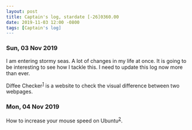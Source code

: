 ```yaml
---
layout: post
title: Captain's log, stardate [-26]0360.00
date: 2019-11-03 12:00 -0800
tags: [Captain's log]
---
```


### Sun, 03 Nov 2019

I am entering stormy seas. A lot of changes in my life at once. It is going to
be interesting to see how I tackle this. I need to update this log now more 
than ever.

Diffee Checker<sup>[1]</sup> is a website to check the visual difference 
between two webpages. 

### Mon, 04 Nov 2019

How to increase your mouse speed on Ubuntu<sup>[2]</sup>.

[1]: http://diffee.me/
[2]: https://io.bikegremlin.com/11541/linux-mouse-scroll-speed/
